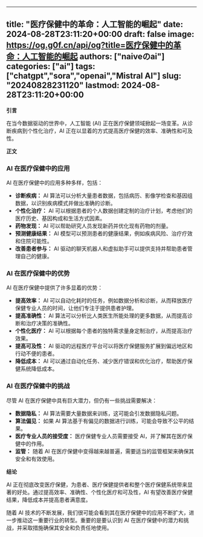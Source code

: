 
---
title: "医疗保健中的革命：人工智能的崛起"
date: 2024-08-28T23:11:20+00:00
draft: false
image: https://og.g0f.cn/api/og?title=医疗保健中的革命：人工智能的崛起
authors: ["naiveのai"]
categories: ["ai"]
tags: ["chatgpt","sora","openai","Mistral AI"]
slug: "20240828231120"
lastmod: 2024-08-28T23:11:20+00:00
---
**引言**

在当今数据驱动的世界中，人工智能 (AI) 正在医疗保健领域掀起一场变革。从诊断疾病到个性化治疗，AI 正在以显着的方式提高医疗保健的效率、准确性和可及性。

**正文**

### **AI 在医疗保健中的应用**

AI 在医疗保健中的应用多种多样，包括：

- **诊断疾病：** AI 算法可以分析大量患者数据，包括病历、影像学检查和基因组数据，以识别疾病模式并做出准确的诊断。
- **个性化治疗：** AI 可以根据患者的个人数据创建定制的治疗计划，考虑他们的医疗历史、基因构成和生活方式因素。
- **药物发现：** AI 可以帮助研究人员发现新药并优化现有药物的剂量。
- **预测健康结果：** AI 模型可以预测患者的健康结果，例如疾病风险、治疗疗效和住院可能性。
- **改善患者参与：** AI 驱动的聊天机器人和虚拟助手可以提供支持并帮助患者管理自己的健康。

### **AI 在医疗保健中的优势**

AI 在医疗保健中提供了许多显着的优势：

- **提高效率：** AI 可以自动化耗时的任务，例如数据分析和诊断，从而释放医疗保健专业人员的时间，让他们专注于提供患者护理。
- **提高准确性：** AI 算法可以分析比人类医生所能处理的更多数据，从而提高诊断和治疗决策的准确性。
- **个性化医疗：** AI 可以根据每个患者的独特需求量身定制治疗，从而提高治疗效果。
- **提高可及性：** AI 驱动的远程医疗平台可以将医疗保健服务扩展到偏远地区和行动不便的患者。
- **降低成本：** AI 可以通过自动化任务、减少医疗错误和优化治疗，帮助医疗保健系统降低成本。

### **AI 在医疗保健中的挑战**

尽管 AI 在医疗保健中具有巨大潜力，但仍有一些挑战需要解决：

- **数据隐私：** AI 算法需要大量数据来训练，这可能会引发数据隐私问题。
- **算法偏见：** 如果 AI 算法基于有偏见的数据进行训练，可能会导致不公平的结果。
- **医疗专业人员的接受度：** 医疗保健专业人员需要接受 AI，并了解其在医疗保健中的作用。
- **监管：** 随着 AI 在医疗保健中变得越来越普遍，需要适当的监管框架来确保其安全和有效使用。

**结论**

AI 正在彻底改变医疗保健，为患者、医疗保健提供者和整个医疗保健系统带来显著的好处。通过提高效率、准确性、个性化医疗和可及性，AI 有望改善医疗保健结果，降低成本并提高患者满意度。

随着 AI 技术的不断发展，我们很可能会看到其在医疗保健中的应用不断扩大，进一步推动这一重要行业的转型。重要的是要认识到 AI 在医疗保健中的潜力和挑战，并采取措施确保其安全和负责任地使用。
